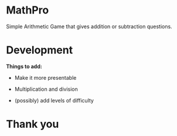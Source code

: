 # MathPro
Simple Arithmetic Game that gives addition or subtraction questions.

# Development
**Things to add:**

- Make it more presentable 

- Multiplication and division

- (possibly) add levels of difficulty


# Thank you
